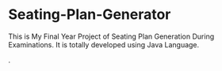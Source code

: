 # Seating-Plan-Generator

This is My Final Year Project of Seating Plan Generation During Examinations. It is totally developed using Java Language.




















































































































.







































